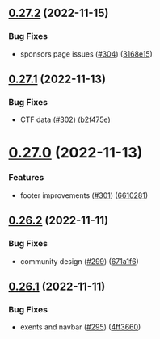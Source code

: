 ## [0.27.2](https://github.com/thecyberworld/thecyberhub.org/compare/v0.27.1...v0.27.2) (2022-11-15)


### Bug Fixes

* sponsors page issues ([#304](https://github.com/thecyberworld/thecyberhub.org/issues/304)) ([3168e15](https://github.com/thecyberworld/thecyberhub.org/commit/3168e1594d12e06680629106d83ef910f0b4f09b))



## [0.27.1](https://github.com/thecyberworld/thecyberhub.org/compare/v0.27.0...v0.27.1) (2022-11-13)


### Bug Fixes

* CTF data ([#302](https://github.com/thecyberworld/thecyberhub.org/issues/302)) ([b2f475e](https://github.com/thecyberworld/thecyberhub.org/commit/b2f475ea17353d190849787c0fe85858a53e61f3))



# [0.27.0](https://github.com/thecyberworld/thecyberhub.org/compare/v0.26.2...v0.27.0) (2022-11-13)


### Features

* footer improvements ([#301](https://github.com/thecyberworld/thecyberhub.org/issues/301)) ([6610281](https://github.com/thecyberworld/thecyberhub.org/commit/6610281b22a4eeda33af3c4d9acf4213a614a2b5))



## [0.26.2](https://github.com/thecyberworld/thecyberhub.org/compare/v0.26.1...v0.26.2) (2022-11-11)


### Bug Fixes

* community design ([#299](https://github.com/thecyberworld/thecyberhub.org/issues/299)) ([671a1f6](https://github.com/thecyberworld/thecyberhub.org/commit/671a1f6752270911293c15d03ea9549f0035fe1b))



## [0.26.1](https://github.com/thecyberworld/thecyberhub.org/compare/v0.26.0...v0.26.1) (2022-11-11)


### Bug Fixes

* exents and navbar ([#295](https://github.com/thecyberworld/thecyberhub.org/issues/295)) ([4ff3660](https://github.com/thecyberworld/thecyberhub.org/commit/4ff36605eb74a244b12af5428aa9deccf941d830))



